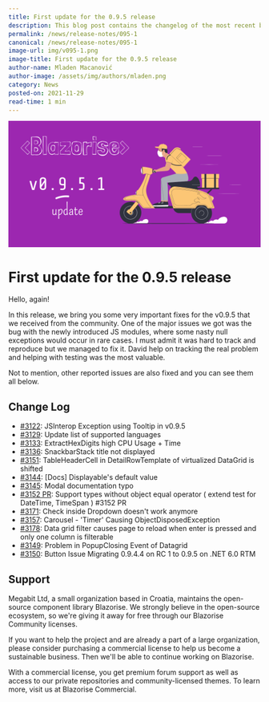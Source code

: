 ```yaml
---
title: First update for the 0.9.5 release
description: This blog post contains the changelog of the most recent bug fixes included in the Blazorise v0.9.5.1 release.
permalink: /news/release-notes/095-1
canonical: /news/release-notes/095-1
image-url: img/v095-1.png
image-title: First update for the 0.9.5 release
author-name: Mladen Macanović
author-image: /assets/img/authors/mladen.png
category: News
posted-on: 2021-11-29
read-time: 1 min
---
```


![First update for the 0.9.5 release](img/v095-1.png)

# First update for the 0.9.5 release

Hello, again!

In this release, we bring you some very important fixes for the v0.9.5 that we received from the community. One of the major issues we got was
    the bug with the newly introduced JS modules, where some nasty null exceptions would occur in rare cases. I must admit it was hard to track and reproduce
    but we managed to fix it. David help on tracking the real problem and helping
    with testing was the most valuable.

Not to mention, other reported issues are also fixed and you can see them all below.

## Change Log

- [#3122](https://github.com/Megabit/Blazorise/issues/3122): JSInterop Exception using Tooltip in v0.9.5
- [#3129](https://github.com/Megabit/Blazorise/issues/3129): Update list of supported languages
- [#3133](https://github.com/Megabit/Blazorise/issues/3133): ExtractHexDigits high CPU Usage + Time
- [#3136](https://github.com/Megabit/Blazorise/issues/3136): SnackbarStack title not displayed
- [#3151](https://github.com/Megabit/Blazorise/issues/3151): TableHeaderCell in DetailRowTemplate of virtualized DataGrid is shifted
- [#3144](https://github.com/Megabit/Blazorise/issues/3144): [Docs] Displayable's default value
- [#3145](https://github.com/Megabit/Blazorise/issues/3145): Modal documentation typo
- [#3152 PR](https://github.com/Megabit/Blazorise/pull/3152): Support types without object equal operator ( extend test for DateTime, TimeSpan ) #3152 PR
- [#3171](https://github.com/Megabit/Blazorise/issues/3171): Check inside Dropdown doesn't work anymore
- [#3157](https://github.com/Megabit/Blazorise/issues/3157): Carousel - 'Timer' Causing ObjectDisposedException
- [#3178](https://github.com/Megabit/Blazorise/issues/3178): Data grid filter causes page to reload when enter is pressed and only one column is filterable
- [#3149](https://github.com/Megabit/Blazorise/issues/3149): Problem in PopupClosing Event of Datagrid
- [#3150](https://github.com/Megabit/Blazorise/issues/3150): Button Issue Migrating 0.9.4.4 on RC 1 to 0.9.5 on .NET 6.0 RTM

## Support

Megabit Ltd, a small organization based in Croatia, maintains the open-source component library Blazorise. We strongly believe in the open-source ecosystem, so we're giving it away for free through our Blazorise Community licenses.

If you want to help the project and are already a part of a large organization, please consider purchasing a commercial license to help us become a sustainable business. Then we'll be able to continue working on Blazorise.

With a commercial license, you get premium forum support as well as access to our private repositories and community-licensed themes. To learn more, visit us at Blazorise Commercial.
